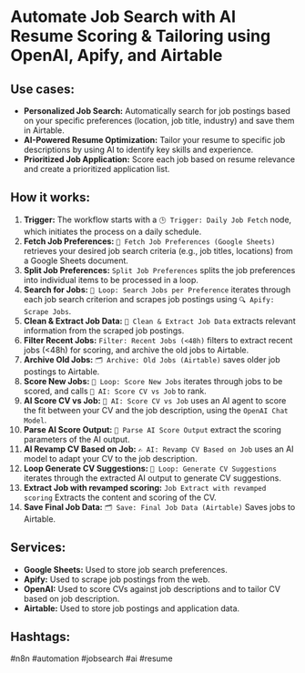 # Automate Job Search with AI Resume Scoring & Tailoring using OpenAI, Apify, and Airtable

## Use cases:

- **Personalized Job Search:** Automatically search for job postings based on your specific preferences (location, job title, industry) and save them in Airtable.
- **AI-Powered Resume Optimization:** Tailor your resume to specific job descriptions by using AI to identify key skills and experience.
- **Prioritized Job Application:** Score each job based on resume relevance and create a prioritized application list.

## How it works:

1.  **Trigger:** The workflow starts with a `🕒 Trigger: Daily Job Fetch` node, which initiates the process on a daily schedule.
2.  **Fetch Job Preferences:** `📄 Fetch Job Preferences (Google Sheets)` retrieves your desired job search criteria (e.g., job titles, locations) from a Google Sheets document.
3.  **Split Job Preferences:** `Split Job Preferences` splits the job preferences into individual items to be processed in a loop.
4.  **Search for Jobs:** `🔄 Loop: Search Jobs per Preference` iterates through each job search criterion and scrapes job postings using `🔍 Apify: Scrape Jobs`.
5.  **Clean & Extract Job Data:** `🧹 Clean & Extract Job Data` extracts relevant information from the scraped job postings.
6.  **Filter Recent Jobs:** `Filter: Recent Jobs (<48h)` filters to extract recent jobs (<48h) for scoring, and archive the old jobs to Airtable.
7.  **Archive Old Jobs:** `🗂️ Archive: Old Jobs (Airtable)` saves older job postings to Airtable.
8.  **Score New Jobs:** `🔄 Loop: Score New Jobs` iterates through jobs to be scored, and calls `🤖 AI: Score CV vs Job` to rank.
9.  **AI Score CV vs Job:** `🤖 AI: Score CV vs Job` uses an AI agent to score the fit between your CV and the job description, using the `OpenAI Chat Model`.
10. **Parse AI Score Output:** `📄 Parse AI Score Output` extract the scoring parameters of the AI output.
11. **AI Revamp CV Based on Job:** `✍️ AI: Revamp CV Based on Job` uses an AI model to adapt your CV to the job description.
12. **Loop Generate CV Suggestions:** `🔄 Loop: Generate CV Suggestions` iterates through the extracted AI output to generate CV suggestions.
13. **Extract Job with revamped scoring:** `Job Extract with revamped scoring` Extracts the content and scoring of the CV.
14. **Save Final Job Data:** `🗂️ Save: Final Job Data (Airtable)` Saves jobs to Airtable.

## Services:

-   **Google Sheets:** Used to store job search preferences.
-   **Apify:** Used to scrape job postings from the web.
-   **OpenAI:** Used to score CVs against job descriptions and to tailor CV based on job description.
-   **Airtable:** Used to store job postings and application data.

## Hashtags:

#n8n #automation #jobsearch #ai #resume
